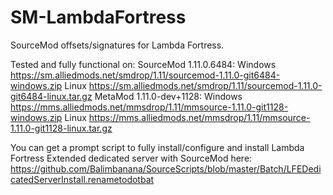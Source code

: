 # SM-LambdaFortress
SourceMod offsets/signatures for Lambda Fortress.

Tested and fully functional on:
SourceMod 1.11.0.6484:
  Windows https://sm.alliedmods.net/smdrop/1.11/sourcemod-1.11.0-git6484-windows.zip
  Linux https://sm.alliedmods.net/smdrop/1.11/sourcemod-1.11.0-git6484-linux.tar.gz
MetaMod 1.11.0-dev+1128:
  Windows https://mms.alliedmods.net/mmsdrop/1.11/mmsource-1.11.0-git1128-windows.zip
  Linux https://mms.alliedmods.net/mmsdrop/1.11/mmsource-1.11.0-git1128-linux.tar.gz

You can get a prompt script to fully install/configure and install Lambda Fortress Extended dedicated server with SourceMod here:
https://github.com/Balimbanana/SourceScripts/blob/master/Batch/LFEDedicatedServerInstall.renametodotbat
